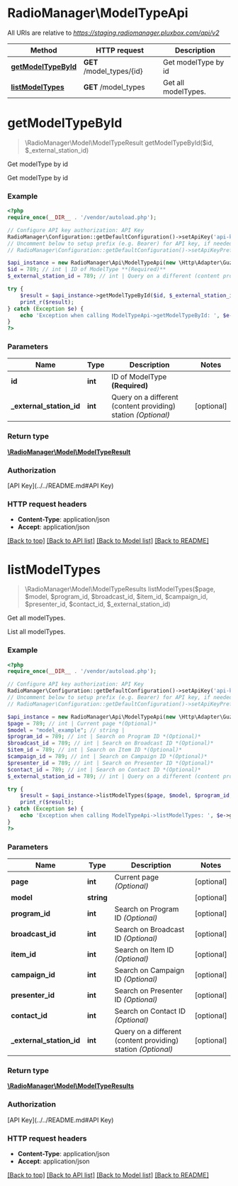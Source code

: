 # RadioManager\ModelTypeApi

All URIs are relative to *https://staging.radiomanager.pluxbox.com/api/v2*

Method | HTTP request | Description
------------- | ------------- | -------------
[**getModelTypeById**](ModelTypeApi.md#getModelTypeById) | **GET** /model_types/{id} | Get modelType by id
[**listModelTypes**](ModelTypeApi.md#listModelTypes) | **GET** /model_types | Get all modelTypes.


# **getModelTypeById**
> \RadioManager\Model\ModelTypeResult getModelTypeById($id, $_external_station_id)

Get modelType by id

Get modelType by id

### Example
```php
<?php
require_once(__DIR__ . '/vendor/autoload.php');

// Configure API key authorization: API Key
RadioManager\Configuration::getDefaultConfiguration()->setApiKey('api-key', 'YOUR_API_KEY');
// Uncomment below to setup prefix (e.g. Bearer) for API key, if needed
// RadioManager\Configuration::getDefaultConfiguration()->setApiKeyPrefix('api-key', 'Bearer');

$api_instance = new RadioManager\Api\ModelTypeApi(new \Http\Adapter\Guzzle6\Client());
$id = 789; // int | ID of ModelType **(Required)**
$_external_station_id = 789; // int | Query on a different (content providing) station *(Optional)*

try {
    $result = $api_instance->getModelTypeById($id, $_external_station_id);
    print_r($result);
} catch (Exception $e) {
    echo 'Exception when calling ModelTypeApi->getModelTypeById: ', $e->getMessage(), PHP_EOL;
}
?>
```

### Parameters

Name | Type | Description  | Notes
------------- | ------------- | ------------- | -------------
 **id** | **int**| ID of ModelType **(Required)** |
 **_external_station_id** | **int**| Query on a different (content providing) station *(Optional)* | [optional]

### Return type

[**\RadioManager\Model\ModelTypeResult**](../Model/ModelTypeResult.md)

### Authorization

[API Key](../../README.md#API Key)

### HTTP request headers

 - **Content-Type**: application/json
 - **Accept**: application/json

[[Back to top]](#) [[Back to API list]](../../README.md#documentation-for-api-endpoints) [[Back to Model list]](../../README.md#documentation-for-models) [[Back to README]](../../README.md)

# **listModelTypes**
> \RadioManager\Model\ModelTypeResults listModelTypes($page, $model, $program_id, $broadcast_id, $item_id, $campaign_id, $presenter_id, $contact_id, $_external_station_id)

Get all modelTypes.

List all modelTypes.

### Example
```php
<?php
require_once(__DIR__ . '/vendor/autoload.php');

// Configure API key authorization: API Key
RadioManager\Configuration::getDefaultConfiguration()->setApiKey('api-key', 'YOUR_API_KEY');
// Uncomment below to setup prefix (e.g. Bearer) for API key, if needed
// RadioManager\Configuration::getDefaultConfiguration()->setApiKeyPrefix('api-key', 'Bearer');

$api_instance = new RadioManager\Api\ModelTypeApi(new \Http\Adapter\Guzzle6\Client());
$page = 789; // int | Current page *(Optional)*
$model = "model_example"; // string | 
$program_id = 789; // int | Search on Program ID *(Optional)*
$broadcast_id = 789; // int | Search on Broadcast ID *(Optional)*
$item_id = 789; // int | Search on Item ID *(Optional)*
$campaign_id = 789; // int | Search on Campaign ID *(Optional)*
$presenter_id = 789; // int | Search on Presenter ID *(Optional)*
$contact_id = 789; // int | Search on Contact ID *(Optional)*
$_external_station_id = 789; // int | Query on a different (content providing) station *(Optional)*

try {
    $result = $api_instance->listModelTypes($page, $model, $program_id, $broadcast_id, $item_id, $campaign_id, $presenter_id, $contact_id, $_external_station_id);
    print_r($result);
} catch (Exception $e) {
    echo 'Exception when calling ModelTypeApi->listModelTypes: ', $e->getMessage(), PHP_EOL;
}
?>
```

### Parameters

Name | Type | Description  | Notes
------------- | ------------- | ------------- | -------------
 **page** | **int**| Current page *(Optional)* | [optional]
 **model** | **string**|  | [optional]
 **program_id** | **int**| Search on Program ID *(Optional)* | [optional]
 **broadcast_id** | **int**| Search on Broadcast ID *(Optional)* | [optional]
 **item_id** | **int**| Search on Item ID *(Optional)* | [optional]
 **campaign_id** | **int**| Search on Campaign ID *(Optional)* | [optional]
 **presenter_id** | **int**| Search on Presenter ID *(Optional)* | [optional]
 **contact_id** | **int**| Search on Contact ID *(Optional)* | [optional]
 **_external_station_id** | **int**| Query on a different (content providing) station *(Optional)* | [optional]

### Return type

[**\RadioManager\Model\ModelTypeResults**](../Model/ModelTypeResults.md)

### Authorization

[API Key](../../README.md#API Key)

### HTTP request headers

 - **Content-Type**: application/json
 - **Accept**: application/json

[[Back to top]](#) [[Back to API list]](../../README.md#documentation-for-api-endpoints) [[Back to Model list]](../../README.md#documentation-for-models) [[Back to README]](../../README.md)

